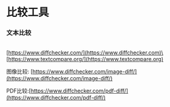 # 比较工具

### 文本比较

&#x20;\
[https://www.diffchecker.com/](https://www.diffchecker.com)\
[https://www.textcompare.org/](https://www.textcompare.org)

图像比较: [https://www.diffchecker.com/image-diff/](https://www.diffchecker.com/image-diff/)

PDF比较:[https://www.diffchecker.com/pdf-diff/](https://www.diffchecker.com/pdf-diff/)
